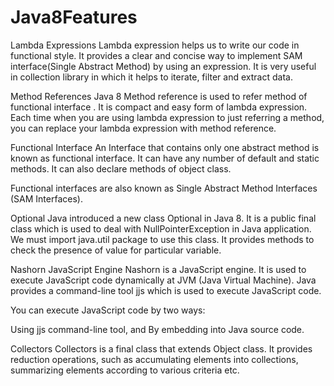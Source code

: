 # Java8Features
Lambda Expressions
Lambda expression helps us to write our code in functional style. It provides a clear and concise way to implement SAM interface(Single Abstract Method) by using an expression. It is very useful in collection library in which it helps to iterate, filter and extract data.

Method References
Java 8 Method reference is used to refer method of functional interface . It is compact and easy form of lambda expression. Each time when you are using lambda expression to just referring a method, you can replace your lambda expression with method reference.


Functional Interface
An Interface that contains only one abstract method is known as functional interface. It can have any number of default and static methods. It can also declare methods of object class.

Functional interfaces are also known as Single Abstract Method Interfaces (SAM Interfaces).

Optional
Java introduced a new class Optional in Java 8. It is a public final class which is used to deal with NullPointerException in Java application. We must import java.util package to use this class. It provides methods to check the presence of value for particular variable.

Nashorn JavaScript Engine
Nashorn is a JavaScript engine. It is used to execute JavaScript code dynamically at JVM (Java Virtual Machine). Java provides a command-line tool jjs which is used to execute JavaScript code.

You can execute JavaScript code by two ways:

Using jjs command-line tool, and
By embedding into Java source code.

Collectors
Collectors is a final class that extends Object class. It provides reduction operations, such as accumulating elements into collections, summarizing elements according to various criteria etc.
